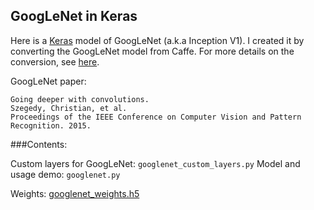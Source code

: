 ## GoogLeNet in Keras

Here is a [Keras](http://keras.io/) model of GoogLeNet (a.k.a Inception V1). I created it by converting the GoogLeNet model from Caffe.
For more details on the conversion, see [here](http://joelouismarino.github.io/blog_posts/blog_googlenet_keras.html).

GoogLeNet paper:

    Going deeper with convolutions.
    Szegedy, Christian, et al. 
    Proceedings of the IEEE Conference on Computer Vision and Pattern Recognition. 2015.


###Contents:

Custom layers for GoogLeNet: `googlenet_custom_layers.py`
Model and usage demo: `googlenet.py`

Weights: [googlenet_weights.h5](https://drive.google.com/open?id=0B319laiAPjU3RE1maU9MMlh2dnc)

